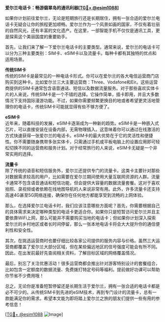 **爱尔兰电话卡：畅游翡翠岛的通讯利器[[TG💪+ @esim1088](https://t.me/s/esim1088)]**

如果你计划前往爱尔兰，无论是短期旅行还是长期居住，拥有一张合适的爱尔兰电话卡无疑会让你的旅程更加顺畅。爱尔兰作为一个风景如画的国家，不仅有着壮丽的自然风光，还有丰富的文化遗产。在这里，一部智能手机不仅仅是通讯工具，更是探索这个美丽国度的重要助手。

首先，让我们来了解一下爱尔兰电话卡的主要类型。通常来说，爱尔兰的电话卡可以分为三种主要类别：SIM卡、eSIM卡以及流量卡。每种卡都有其独特的优点和适用场景。

**传统SIM卡**  
传统的SIM卡是最常见的一种电话卡形式。你可以在爱尔兰的各大电信运营商门店购买到这种卡。比如爱尔兰三大主要运营商：Three、Vodafone和Eir。这些运营商提供的SIM卡通常包含语音通话、短信以及数据流量服务。对于那些喜欢实体卡片的人来说，传统SIM卡是一个不错的选择。它操作简单，插卡即用，并且大多数情况下支持国际漫游功能。不过，如果你需要频繁更换目的地或者希望更灵活地管理你的电话卡，传统SIM卡可能就显得有些不够方便了。

**eSIM卡**  
近年来，随着科技的发展，eSIM卡逐渐成为一种新的趋势。eSIM卡是一种嵌入式芯片，可以直接安装在设备内部，无需物理插入。这意味着你可以通过在线激活的方式快速获得一张爱尔兰的电话卡。eSIM卡的最大优势在于它的灵活性和便捷性。你不需要随身携带多张实体卡，只需通过手机或平板电脑上的设置应用即可轻松切换不同的运营商和服务计划。对于经常旅行的人来说，eSIM卡无疑是一个非常实用的选择。

**流量卡**  
除了传统的语音和短信服务外，爱尔兰还提供专门的流量卡。这类卡主要针对那些对数据需求较高的用户，比如需要在爱尔兰期间使用大量互联网资源的人群。流量卡通常不包含语音通话和短信功能，但会提供大容量的数据流量套餐。这对于喜欢拍照、录视频或者依赖在线地图导航的人来说非常有用。此外，许多流量卡还支持高速4G甚至5G网络连接，确保你在任何地方都能享受到流畅的上网体验。

那么，在选择爱尔兰电话卡时，我们应该注意哪些方面呢？首先，你需要根据自己的具体需求来决定哪种类型的电话卡更适合你。如果你只是短暂访问爱尔兰并且主要依靠WiFi上网，那么可能并不需要购买当地的电话卡；但如果你计划深入探索爱尔兰的乡村地区或者长时间停留，那么一张本地电话卡将会大大提升你的通信便利性和安全性。

其次，在挑选运营商时也要仔细比较各家公司提供的服务内容与价格。虽然三大运营商都覆盖了爱尔兰大部分区域，但在某些偏远地区的信号强度可能会有所不同。因此，在出发前最好先查阅相关资料，了解目标区域的网络覆盖情况。

最后，别忘了关注优惠活动！很多运营商都会推出针对游客特别设计的套餐组合，比如包含一定额度的数据流量、免费拨打特定号码等福利。提前做好功课可以帮助你节省不少费用哦！

总之，无论你是准备短暂停留还是长期生活于爱尔兰，拥有一张合适的电话卡都是必不可少的。从传统SIM卡到先进的eSIM技术，再到专门设计的流量卡，总有一款能满足你的需求。希望本文能为即将踏上爱尔兰之旅的朋友们提供一些有用的参考信息！

[[TG💪+ @esim1088](https://t.me/s/esim1088) ![Image](https://i.postimg.cc/4NQfJmqS/Snipaste-2025-05-13-00-14-12.png)]